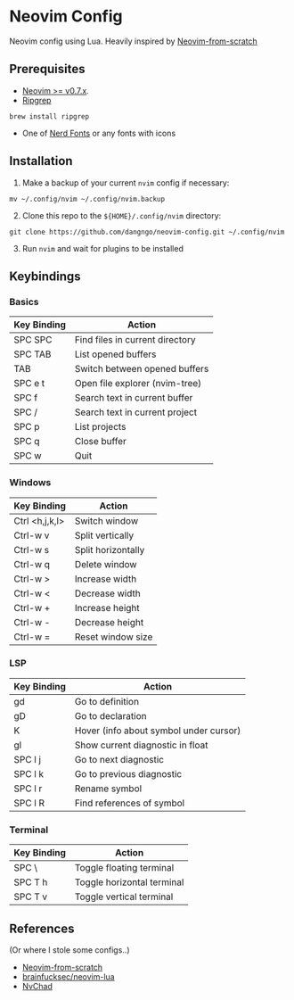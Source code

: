 # Neovim Config

Neovim config using Lua. Heavily inspired by [Neovim-from-scratch](https://github.com/LunarVim/Neovim-from-scratch)

## Prerequisites

* [Neovim >= v0.7.x](https://github.com/neovim/neovim/wiki/Installing-Neovim).
* [Ripgrep](https://github.com/BurntSushi/ripgrep)

```term
brew install ripgrep
```
* One of [Nerd Fonts](https://www.nerdfonts.com/font-downloads) or any fonts with icons

## Installation

1. Make a backup of your current `nvim` config if necessary:

```term
mv ~/.config/nvim ~/.config/nvim.backup
```

2. Clone this repo to the `${HOME}/.config/nvim` directory:

```term
git clone https://github.com/dangngo/neovim-config.git ~/.config/nvim
```

3. Run `nvim` and wait for plugins to be installed

## Keybindings

### Basics

| Key Binding | Action                          |
| ----------- | ------------------------------- |
| SPC SPC     | Find files in current directory |
| SPC TAB     | List opened buffers             |
| TAB         | Switch between opened buffers   |
| SPC e t     | Open file explorer (nvim-tree)  |
| SPC f       | Search text in current buffer   |
| SPC /       | Search text in current project  |
| SPC p       | List projects                   |
| SPC q       | Close buffer                    |
| SPC w       | Quit                            |

### Windows

| Key Binding    | Action             |
|----------------|--------------------|
| Ctrl <h,j,k,l> | Switch window      |
| Ctrl-w v       | Split vertically   |
| Ctrl-w s       | Split horizontally |
| Ctrl-w q       | Delete window      |
| Ctrl-w >       | Increase width     |
| Ctrl-w <       | Decrease width     |
| Ctrl-w +       | Increase height    |
| Ctrl-w -       | Decrease height    |
| Ctrl-w =       | Reset window size  |

### LSP

| Key Binding | Action                                 |
|-------------|----------------------------------------|
| gd          | Go to definition                       |
| gD          | Go to declaration                      |
| K           | Hover (info about symbol under cursor) |
| gl          | Show current diagnostic in float       |
| SPC l j     | Go to next diagnostic                  |
| SPC l k     | Go to previous diagnostic              |
| SPC l r     | Rename symbol                          |
| SPC l R     | Find references of symbol              |

### Terminal

| Key Binding | Action                     |
|-------------|----------------------------|
| SPC \       | Toggle floating terminal   |
| SPC T h     | Toggle horizontal terminal |
| SPC T v     | Toggle vertical terminal   |

## References
(Or where I stole some configs..)

* [Neovim-from-scratch](https://github.com/LunarVim/Neovim-from-scratch)
* [brainfucksec/neovim-lua](https://github.com/brainfucksec/neovim-lua)
* [NvChad](https://github.com/NvChad/NvChad)

